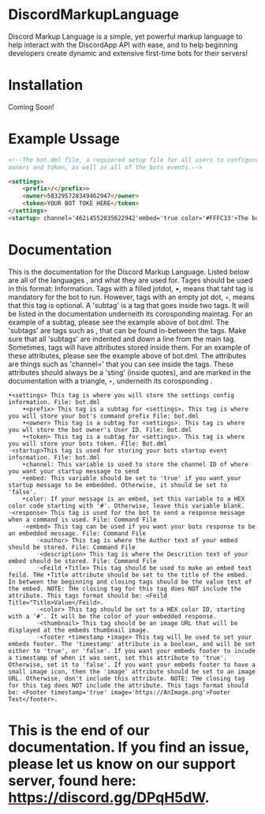 ﻿# DiscordMarkupLanguage
Discord Markup Language is a simple, yet powerful markup language to help interact with the DiscordApp API with ease, and to help beginning developers create dynamic and extensive first-time bots for their servers!

# Installation
Coming Soon!

# Example Ussage
```html
<!--The bot.dml file, a requiered setup file for all users to configure to bots code with its 
owners and token, as well as all of the bots events.-->

<settings>
    <prefix>/</prefix>>
    <owner>583295728349462947</owner>
    <token>YOUR BOT TOKE HERE</token>
</settings>
<startup> channel='462i4552035622942'embed='true color='#FFFC33'>The bot has successfully booted!</startup>
```

# Documentation
This is the documentation for the Discord Markup Language. Listed below are all of the languages <tags>, and what they are used for. Tages should be used in this format: <tag>Information</tag>. Tags with a filled jotdot, •, means that taht tag is mandatory for the bot to run. However, tags with an empty jot dot, ◦, means that this tag is optional. A 'subtag' is a tag that goes inside two tags. It will be listed in the documentation underneith its corosponding maintag. For an example of a subtag, please see the example above of bot.dml. The 'subtags' are tags such as <prefix>, that can be found in-between the <settings> tags. Make sure that all 'subtags' are indented and down a line from the main tag. Sometimes, tags will have attributes stored inside them. For an example of these attributes, please see the example above of bot.dml. The attributes are things such as 'channel=' that you can see inside the <startup> tags. These attributes should always be a 'sting' (inside quotes), and are marked in the documentation with a triangle, ‣, underneith its corosponding <tag>.
  
  
```•Requierd Files: bot.dml
•<settings> This tag is where you will store the settings config information. File: bot.dml
    •<prefix> This tag is a subtag for <settings>. This tag is where you will store your bot's command prefix File: bot.dml
    •<owner> This tag is a subtag for <settings>. This tag is where you wll store the bot owner's User ID. File: bot.dml
    •<token> This tag is a subtag for <settings>. This tag is where you will store your bots token. FIle: Bot.dml
◦<startup>This tag is used for storing your bots startup event information. File: bot.dml
    ‣channel: This variable is used to store the channel ID of where you want your startup message to send
    ‣embed: This variable should be set to 'true' if you want your startup message to be embedded. Otherwise, it should be set to 'false'.
    ‣color: If your message is an embed, set this variable to a HEX color code starting with '#'. Otherwise, leave this variable blank.
◦<response> This tag is used for the bot to send a response message when a command is used. File: Command File
    ◦<embed> This tag can be used if you want your bots response to be an embedded message. File: Command File
        ◦<author> This tag is where the Author text of your embed should be stored. File: Command File
        ◦<description> This tag is where the Descrition text of your embed should be stored. File: Command File
        ◦<Feild ‣Title> This tag should be used to make an embed text feild. THe ‣Title attribute should be set to the title of the embed. In between the beginning and closing tags should be the value test of the embed. NOTE: THe closing tag for this tag does NOT include the attribute. This tags format should be: <Feild Title="Title>Value</Feild>.
        ◦<color> This tag should be set to a HEX color ID, starting with a '#'. It will be the color of your embedded response.
        ◦<thumbnail> This tag should be an image URL that will be displayed at the embeds thumbnail image.
        ◦<footer ‣timestamp ‣image> This tag will be used to set your embeds footer. The 'timestamp' attribute is a boolean, and will be set either to 'true', or 'false'. If you want your embeds footer to incude a timestamp of when it was sent, set this attribute to 'true'. Otherwise, set it to 'false'. If you want your embeds footer to have a small image icon, then the 'image' attribute should be set to an image URL. Otherwise, don't include this attribute. NOTE: THe closing tag for this tag does NOT include the attribute. This tags format should be: <Footer timestamp='true' image='https://AnImage.png'>Footer Text</footer>.
```
          
          
# This is the end of our documentation. If you find an issue, please let us know on our support server, found here: https://discord.gg/DPqH5dW.

